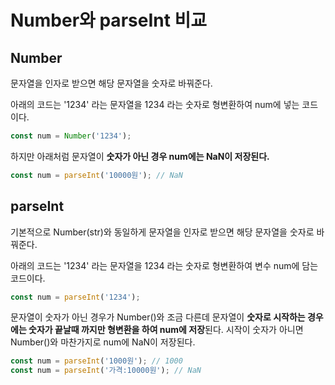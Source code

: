 # Number와 parseInt 비교


## Number

문자열을 인자로 받으면 해당 문자열을 숫자로 바꿔준다.

아래의 코드는 '1234' 라는 문자열을 1234 라는 숫자로 형변환하여 num에 넣는 코드이다.

```jsx
const num = Number('1234');
```

하지만 아래처럼 문자열이 **숫자가 아닌 경우 num에는 NaN이 저장된다.**

```jsx
const num = parseInt('10000원'); // NaN
```

## parseInt

기본적으로 Number(str)와 동일하게 문자열을 인자로 받으면 해당 문자열을 숫자로 바꿔준다.

아래의 코드는 '1234' 라는 문자열을 1234 라는 숫자로 형변환하여 변수 num에 담는 코드이다.

```jsx
const num = parseInt('1234');
```

문자열이 숫자가 아닌 경우가 Number()와 조금 다른데 문자열이 **숫자로 시작하는 경우에는 숫자가 끝날때 까지만 형변환을 하여 num에 저장**된다. 시작이 숫자가 아니면 Number()와 마찬가지로 num에 NaN이 저장된다.

```jsx
const num = parseInt('1000원'); // 1000
const num = parseInt('가격:10000원'); // NaN
```